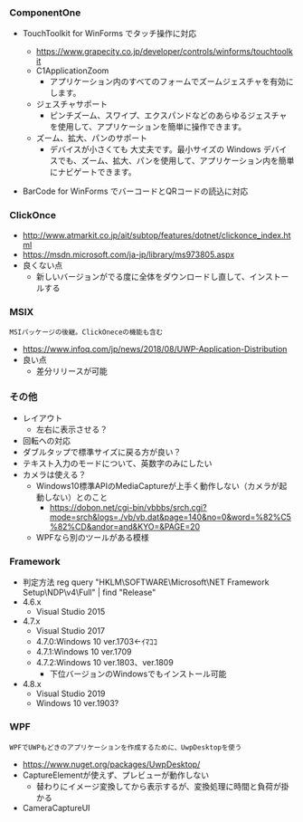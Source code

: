 ### ComponentOne
* TouchToolkit for WinForms でタッチ操作に対応
	+ https://www.grapecity.co.jp/developer/controls/winforms/touchtoolkit
	+ C1ApplicationZoom
		- アプリケーション内のすべてのフォームでズームジェスチャを有効にします。
	+ ジェスチャサポート
		- ピンチズーム、スワイプ、エクスパンドなどのあらゆるジェスチャを使用して、アプリケーションを簡単に操作できます。
	+ ズーム、拡大、パンのサポート
		- デバイスが小さくても 大丈夫です。最小サイズの Windows デバイスでも、ズーム、拡大、パンを使用して、アプリケーション内を簡単にナビゲートできます。


* BarCode for WinForms でバーコードとQRコードの読込に対応


### ClickOnce
* http://www.atmarkit.co.jp/ait/subtop/features/dotnet/clickonce_index.html
* https://msdn.microsoft.com/ja-jp/library/ms973805.aspx
* 良くない点
	+ 新しいバージョンがでる度に全体をダウンロードし直して、インストールする

### MSIX
	MSIパッケージの後継。ClickOneceの機能も含む
* https://www.infoq.com/jp/news/2018/08/UWP-Application-Distribution
* 良い点
	+ 差分リリースが可能

### その他
* レイアウト
	+ 左右に表示させる？
* 回転への対応
* ダブルタップで標準サイズに戻る方が良い？
* テキスト入力のモードについて、英数字のみにしたい
* カメラは使える？
	+ Windows10標準APIのMediaCaptureが上手く動作しない（カメラが起動しない）とのこと
		- https://dobon.net/cgi-bin/vbbbs/srch.cgi?mode=srch&logs=./vb/vb.dat&page=140&no=0&word=%82%C5%82%CD&andor=and&KYO=&PAGE=20
	+ WPFなら別のツールがある模様

### Framework
* 判定方法
	reg query "HKLM\SOFTWARE\Microsoft\NET Framework Setup\NDP\v4\Full" | find "Release"
* 4.6.x
	+ Visual Studio 2015
* 4.7.x
	+ Visual Studio 2017
	+ 4.7.0:Windows 10 ver.1703←ｲﾏｺｺ
	+ 4.7.1:Windows 10 ver.1709
	+ 4.7.2:Windows 10 ver.1803、ver.1809
		- 下位バージョンのWindowsでもインストール可能
* 4.8.x
	+ Visual Studio 2019
	+ Windows 10 ver.1903?

### WPF
	WPFでUWPもどきのアプリケーションを作成するために、UwpDesktopを使う
* https://www.nuget.org/packages/UwpDesktop/
* CaptureElementが使えず、プレビューが動作しない
	+ 替わりにイメージ変換してから表示するが、変換処理に時間と負荷が掛かる
* CameraCaptureUI